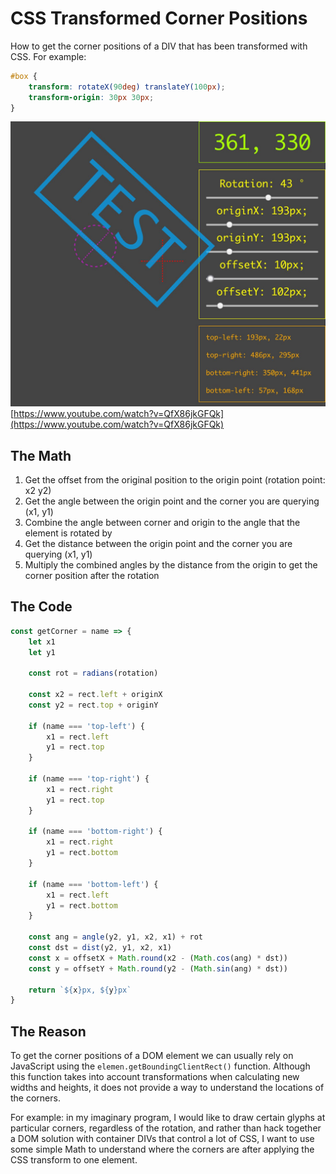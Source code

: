 # CSS Transformed Corner Positions

How to get the corner positions of a DIV that has been transformed with CSS. For example:

```css
#box {
	transform: rotateX(90deg) translateY(100px);
	transform-origin: 30px 30px;
}
```

[![Youtube Explanation](example-image.jpg)](https://www.youtube.com/watch?v=QfX86jkGFQk)
[https://www.youtube.com/watch?v=QfX86jkGFQk](https://www.youtube.com/watch?v=QfX86jkGFQk)


## The Math

1. Get the offset from the original position to the origin point (rotation point: x2 y2)
1. Get the angle between the origin point and the corner you are querying (x1, y1)
1. Combine the angle between corner and origin to the angle that the element is rotated by
1. Get the distance between the origin point and the corner you are querying (x1, y1)
1. Multiply the combined angles by the distance from the origin to get the corner position after the rotation

## The Code

```javascript
const getCorner = name => {
	let x1
	let y1

	const rot = radians(rotation)

	const x2 = rect.left + originX
	const y2 = rect.top + originY

	if (name === 'top-left') {
		x1 = rect.left
		y1 = rect.top
	}

	if (name === 'top-right') {
		x1 = rect.right
		y1 = rect.top
	}

	if (name === 'bottom-right') {
		x1 = rect.right
		y1 = rect.bottom
	}

	if (name === 'bottom-left') {
		x1 = rect.left
		y1 = rect.bottom
	}

	const ang = angle(y2, y1, x2, x1) + rot
	const dst = dist(y2, y1, x2, x1)
	const x = offsetX + Math.round(x2 - (Math.cos(ang) * dst))
	const y = offsetY + Math.round(y2 - (Math.sin(ang) * dst))

	return `${x}px, ${y}px`
}
```

## The Reason

To get the corner positions of a DOM element we can usually rely on JavaScript using the `elemen.getBoundingClientRect()` function. Although this function takes into account transformations when calculating new widths and heights, it does not provide a way to understand the locations of the corners.

For example: in my imaginary program, I would like to draw certain glyphs at particular corners, regardless of the rotation, and rather than hack together a DOM solution with container DIVs that control a lot of CSS, I want to use some simple Math to understand where the corners are after applying the CSS transform to one element.